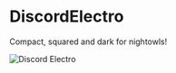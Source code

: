 # DiscordElectro

Compact, squared and dark for nightowls!

![Discord Electro](https://i.imgur.com/Yyy7nIn.png)
